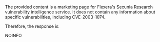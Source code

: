 The provided content is a marketing page for Flexera's Secunia Research vulnerability intelligence service. It does not contain any information about specific vulnerabilities, including CVE-2003-1074.

Therefore, the response is:

NOINFO